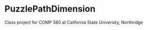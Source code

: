 PuzzlePathDimension
===================

Class project for COMP 380 at California State University, Northridge